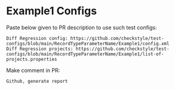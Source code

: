 # Example1 Configs
Paste below given to PR description to use such test configs:
```
Diff Regression config: https://github.com/checkstyle/test-configs/blob/main/RecordTypeParameterName/Example1/config.xml
Diff Regression projects: https://github.com/checkstyle/test-configs/blob/main/RecordTypeParameterName/Example1/list-of-projects.properties
```
Make comment in PR:
```
Github, generate report
```

